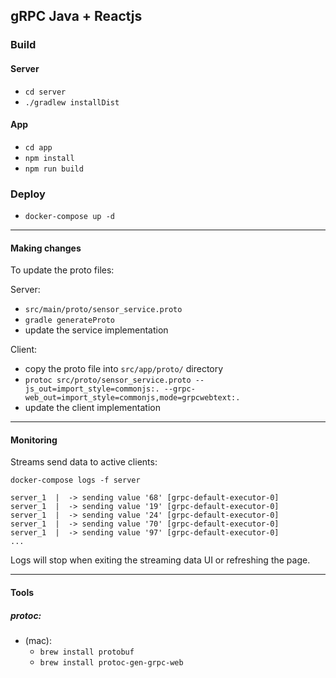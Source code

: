 ## gRPC Java + Reactjs

### Build

#### Server

- `cd server`
- `./gradlew installDist` 

#### App

- `cd app`
- `npm install` 
- `npm run build` 

### Deploy

- `docker-compose up -d`

--------

#### Making changes
 
To update the proto files:

Server: 
 
 - `src/main/proto/sensor_service.proto`
 - `gradle generateProto`
 - update the service implementation

Client:

 - copy the proto file into `src/app/proto/` directory
 - `protoc src/proto/sensor_service.proto --js_out=import_style=commonjs:. --grpc-web_out=import_style=commonjs,mode=grpcwebtext:.`
 - update the client implementation

--------

#### Monitoring
 
Streams send data to active clients:

`docker-compose logs -f server`

```
server_1  |  -> sending value '68' [grpc-default-executor-0]
server_1  |  -> sending value '19' [grpc-default-executor-0]
server_1  |  -> sending value '24' [grpc-default-executor-0]
server_1  |  -> sending value '70' [grpc-default-executor-0]
server_1  |  -> sending value '97' [grpc-default-executor-0]
...
```

Logs will stop when exiting the streaming data UI or refreshing the page.

--------

#### Tools
 
##### protoc:

- (mac): 
    - `brew install protobuf`
    - `brew install protoc-gen-grpc-web`